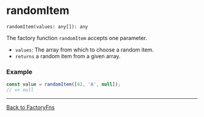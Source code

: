 # randomItem

`randomItem(values: any[]): any`

The factory function `randomItem` accepts one parameter.
- `values`: The array from which to choose a random item.
- `returns` a random item from a given array.

### Example

```ts
const value = randomItem([42, 'A', null]);
// => null
```

---

[Back to FactoryFns](./factories.md#overview)
